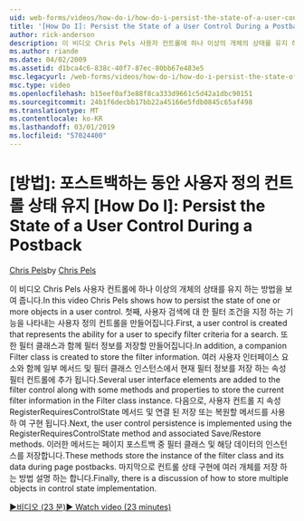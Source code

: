 ```yaml
---
uid: web-forms/videos/how-do-i/how-do-i-persist-the-state-of-a-user-control-during-a-postback
title: '[How Do I]: Persist the State of a User Control During a Postback | Microsoft Docs'
author: rick-anderson
description: 이 비디오 Chris Pels 사용자 컨트롤에 하나 이상의 개체의 상태를 유지 하는 방법을 보여 줍니다. 먼저는 abilit 나타내는 사용자 컨트롤을 만들...
ms.author: riande
ms.date: 04/02/2009
ms.assetid: d1bca4c6-838c-40f7-87ec-80bb67e483e5
msc.legacyurl: /web-forms/videos/how-do-i/how-do-i-persist-the-state-of-a-user-control-during-a-postback
msc.type: video
ms.openlocfilehash: b15eef0af3e88f8ca333d9661c5d42a1dbc90151
ms.sourcegitcommit: 24b1f6decbb17bb22a45166e5fdb0845c65af498
ms.translationtype: MT
ms.contentlocale: ko-KR
ms.lasthandoff: 03/01/2019
ms.locfileid: "57024400"
---
```

<a name="how-do-i-persist-the-state-of-a-user-control-during-a-postback"></a>[방법]: 포스트백하는 동안 사용자 정의 컨트롤 상태 유지
[How Do I]: Persist the State of a User Control During a Postback
====================
<span data-ttu-id="63f2a-104">[Chris Pels](https://twitter.com/chrispels)</span><span class="sxs-lookup"><span data-stu-id="63f2a-104">by [Chris Pels](https://twitter.com/chrispels)</span></span>

<span data-ttu-id="63f2a-105">이 비디오 Chris Pels 사용자 컨트롤에 하나 이상의 개체의 상태를 유지 하는 방법을 보여 줍니다.</span><span class="sxs-lookup"><span data-stu-id="63f2a-105">In this video Chris Pels shows how to persist the state of one or more objects in a user control.</span></span> <span data-ttu-id="63f2a-106">첫째, 사용자 검색에 대 한 필터 조건을 지정 하는 기능을 나타내는 사용자 정의 컨트롤을 만들어집니다.</span><span class="sxs-lookup"><span data-stu-id="63f2a-106">First, a user control is created that represents the ability for a user to specify filter criteria for a search.</span></span> <span data-ttu-id="63f2a-107">또한 필터 클래스과 함께 필터 정보를 저장할 만들어집니다.</span><span class="sxs-lookup"><span data-stu-id="63f2a-107">In addition, a companion Filter class is created to store the filter information.</span></span> <span data-ttu-id="63f2a-108">여러 사용자 인터페이스 요소와 함께 일부 메서드 및 필터 클래스 인스턴스에서 현재 필터 정보를 저장 하는 속성 필터 컨트롤에 추가 됩니다.</span><span class="sxs-lookup"><span data-stu-id="63f2a-108">Several user interface elements are added to the filter control along with some methods and properties to store the current filter information in the Filter class instance.</span></span> <span data-ttu-id="63f2a-109">다음으로, 사용자 컨트롤 지 속성 RegisterRequiresControlState 메서드 및 연결 된 저장 또는 복원할 메서드를 사용 하 여 구현 됩니다.</span><span class="sxs-lookup"><span data-stu-id="63f2a-109">Next, the user control persistence is implemented using the RegisterRequiresControlState method and associated Save/Restore methods.</span></span> <span data-ttu-id="63f2a-110">이러한 메서드는 페이지 포스트백 중 필터 클래스 및 해당 데이터의 인스턴스를 저장합니다.</span><span class="sxs-lookup"><span data-stu-id="63f2a-110">These methods store the instance of the filter class and its data during page postbacks.</span></span> <span data-ttu-id="63f2a-111">마지막으로 컨트롤 상태 구현에 여러 개체를 저장 하는 방법 설명 하는 합니다.</span><span class="sxs-lookup"><span data-stu-id="63f2a-111">Finally, there is a discussion of how to store multiple objects in control state implementation.</span></span>

[<span data-ttu-id="63f2a-112">&#9654;비디오 (23 분)</span><span class="sxs-lookup"><span data-stu-id="63f2a-112">&#9654; Watch video (23 minutes)</span></span>](https://channel9.msdn.com/Blogs/ASP-NET-Site-Videos/how-do-i-persist-the-state-of-a-user-control-during-a-postback)
